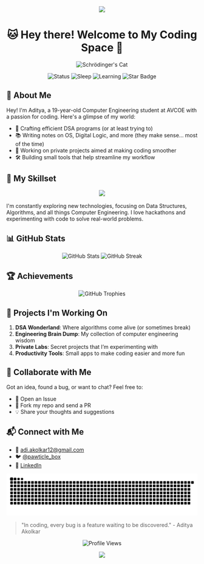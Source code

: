 <div align="center">
    <img src="https://capsule-render.vercel.app/api?animation=fadeIn&type=waving&color=gradient&height=200&fontAlignY=40"/>
</div>

<h1 align="center">🐱 Hey there! Welcome to My Coding Space 🚀</h1>

<p align="center">
    <img src="https://github.com/schrodingerspet/schrodingerspet/assets/161422183/aa3705a1-b0b0-4883-9588-8aa0ac08d404" alt="Schrödinger's Cat" width="400"/>
</p>

<p align="center">
    <img src="https://img.shields.io/badge/status-always%20coding-brightgreen" alt="Status"/>
    <img src="https://img.shields.io/badge/sleep-intermittent-red" alt="Sleep"/>
    <img src="https://img.shields.io/badge/learning-never%20stops-yellow" alt="Learning"/>
    <img src="https://img.shields.io/static/v1?label=%F0%9F%8C%9F&message=Give%20it%20a%20Star&style=flat&color=BC4E99" alt="Star Badge"/>
</p>

## 👋 About Me

Hey! I'm Aditya, a 19-year-old Computer Engineering student at AVCOE with a passion for coding. Here's a glimpse of my world:

- 🚀 Crafting efficient DSA programs (or at least trying to)
- 📚 Writing notes on OS, Digital Logic, and more (they make sense... most of the time)
- 🎯 Working on private projects aimed at making coding smoother
- 🛠️ Building small tools that help streamline my workflow

## 🧠 My Skillset

<p align="center">
  <img src="https://go-skill-icons.vercel.app/api/icons?i=git,androidstudio,vscode,cpp,python,java,gradle,github" />
</p>

I'm constantly exploring new technologies, focusing on Data Structures, Algorithms, and all things Computer Engineering. I love hackathons and experimenting with code to solve real-world problems.

## 📊 GitHub Stats

<div align="center">
  <picture>
    <source media="(prefers-color-scheme: dark)" srcset="https://github-readme-stats.vercel.app/api?username=schrodingerspet&show_icons=true&theme=dark"/>
    <source media="(prefers-color-scheme: light)" srcset="https://github-readme-stats.vercel.app/api?username=schrodingerspet&show_icons=true&theme=default"/>
    <img src="https://github-readme-stats.vercel.app/api?username=schrodingerspet&show_icons=true&theme=default" alt="GitHub Stats" height="150"/>
  </picture>
  <picture>
    <source media="(prefers-color-scheme: dark)" srcset="https://github-readme-streak-stats.herokuapp.com/?user=schrodingerspet&theme=dark"/>
    <source media="(prefers-color-scheme: light)" srcset="https://github-readme-streak-stats.herokuapp.com/?user=schrodingerspet&theme=default"/>
    <img src="https://github-readme-streak-stats.herokuapp.com/?user=schrodingerspet&theme=default" alt="GitHub Streak" height="150"/>
  </picture>
</div>


## 🏆 Achievements

<div align="center">
  <picture>
    <source media="(prefers-color-scheme: dark)" srcset="https://github-profile-trophy.vercel.app/?username=schrodingerspet&theme=dark"/>
    <source media="(prefers-color-scheme: light)" srcset="https://github-profile-trophy.vercel.app/?username=schrodingerspet&theme=light"/>
    <img src="https://github-profile-trophy.vercel.app/?username=schrodingerspet&theme=light" alt="GitHub Trophies"/>
  </picture>
</div>



## 🚀 Projects I'm Working On

1. **DSA Wonderland**: Where algorithms come alive (or sometimes break)
2. **Engineering Brain Dump**: My collection of computer engineering wisdom
3. **Private Labs**: Secret projects that I’m experimenting with
4. **Productivity Tools**: Small apps to make coding easier and more fun

## 🤝 Collaborate with Me

Got an idea, found a bug, or want to chat? Feel free to:
- 🐛 Open an Issue
- 🍴 Fork my repo and send a PR
- 💡 Share your thoughts and suggestions

## 📬 Connect with Me

- 📧 adi.akolkar12@gmail.com
- 🐦 [@pawticle_box](https://twitter.com/pawticle_box)
- 💼 [LinkedIn](https://linkedin.com/in/aditya-akolkar)

<p align="center">
    <img src="https://raw.githubusercontent.com/schrodingerspet/schrodingerspet/output/github-contribution-grid-snake-dark.svg" alt="Snake animation"/>
</p>

> "In coding, every bug is a feature waiting to be discovered." - Aditya Akolkar

<p align="center">
    <img src="https://visitcount.itsvg.in/api?id=schrodingerspet&label=Profile%20Views&color=6&icon=1&pretty=true" alt="Profile Views"/>
</p>

<div align="center">
  <img src="https://capsule-render.vercel.app/api?type=waving&color=gradient&height=100&section=footer"/>
</div>
